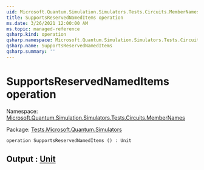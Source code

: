 ```yaml
---
uid: Microsoft.Quantum.Simulation.Simulators.Tests.Circuits.MemberNames.SupportsReservedNamedItems
title: SupportsReservedNamedItems operation
ms.date: 3/26/2021 12:00:00 AM
ms.topic: managed-reference
qsharp.kind: operation
qsharp.namespace: Microsoft.Quantum.Simulation.Simulators.Tests.Circuits.MemberNames
qsharp.name: SupportsReservedNamedItems
qsharp.summary: ''
---
```


# SupportsReservedNamedItems operation

Namespace: [Microsoft.Quantum.Simulation.Simulators.Tests.Circuits.MemberNames](xref:Microsoft.Quantum.Simulation.Simulators.Tests.Circuits.MemberNames)

Package: [Tests.Microsoft.Quantum.Simulators](https://nuget.org/packages/Tests.Microsoft.Quantum.Simulators)




```qsharp
operation SupportsReservedNamedItems () : Unit
```


## Output : [Unit](xref:microsoft.quantum.lang-ref.unit)

